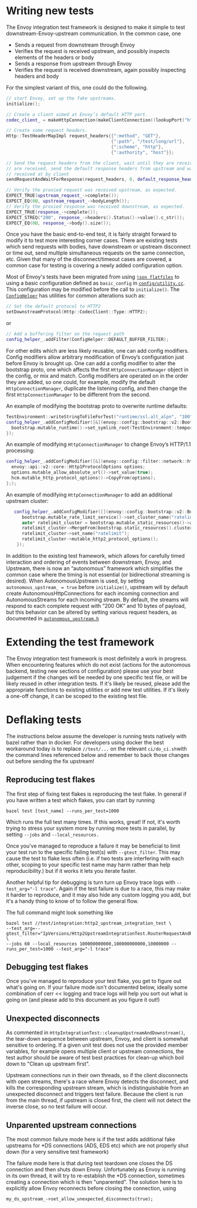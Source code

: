 # Writing new tests

The Envoy integration test framework is designed to make it simple to test downstream-Envoy-upstream
communication. In the common case, one

- Sends a request from downstream through Envoy
- Verifies the request is received upstream, and possibly inspects elements of the headers or body
- Sends a response from upstream through Envoy
- Verifies the request is received downstream, again possibly inspecting headers and body

For the simplest variant of this, one could do the following.

```c++
// start Envoy, set up the fake upstreams.
initialize();

// Create a client aimed at Envoy’s default HTTP port.
codec_client_ = makeHttpConnection(makeClientConnection((lookupPort("http"))));

// Create some request headers.
Http::TestHeaderMapImpl request_headers{{":method", "GET"},
                                        {":path", "/test/long/url"},
                                        {":scheme", "http"},
                                        {":authority", "host"}};

// Send the request headers from the client, wait until they are received upstream. When they
// are received, send the default response headers from upstream and wait until they are
// received at by client
sendRequestAndWaitForResponse(request_headers, 0, default_response_headers_, 0);

// Verify the proxied request was received upstream, as expected.
EXPECT_TRUE(upstream_request_->complete());
EXPECT_EQ(0U, upstream_request_->bodyLength());
// Verify the proxied response was received downstream, as expected.
EXPECT_TRUE(response_->complete());
EXPECT_STREQ("200", response_->headers().Status()->value().c_str());
EXPECT_EQ(0U, response_->body().size());
```

Once you have the basic end-to-end test, it is fairly straight forward to modify it to test more
interesting corner cases. There are existing tests which send requests with bodies, have
downstream or upstream disconnect or time out, send multiple simultaneous requests on the same
connection, etc. Given that many of the disconnect/timeout cases are covered, a common case for
testing is covering a newly added configuration option.

Most of Envoy's tests have been migrated from using [`json flatfiles`](../config/integration/) to
using a basic configuration defined as `basic_config` in [`config/utility.cc`](../config/utility.cc).
This configuration may be modified before the call to `initialize()`.
The [`ConfigHelper`](../config/utility.h) has utilities for common alterations such as:

```c++
// Set the default protocol to HTTP2
setDownstreamProtocol(Http::CodecClient::Type::HTTP2);
```

or

```c++
// Add a buffering filter on the request path
config_helper_.addFilter(ConfigHelper::DEFAULT_BUFFER_FILTER);
```

For other edits which are less likely reusable, one can add config modifiers. Config modifiers
allow arbitrary modification of Envoy’s configuration just before Envoy is brought up. One can add
a config modifier to alter the bootstrap proto, one which affects the first `HttpConnectionManager`
object in the config, or mix and match. Config modifiers are operated on in the order they are
added, so one could, for example, modify the default `HttpConnectionManager`, duplicate the listening
config, and then change the first `HttpConnectionManager` to be different from the second.

An example of modifying the bootstrap proto to overwrite runtime defaults:

```c++
TestEnvironment::writeStringToFileForTest("runtime/ssl.alt_alpn", "100");
config_helper_.addConfigModifier([&](envoy::config::bootstrap::v2::Bootstrap& bootstrap) -> void {
  bootstrap.mutable_runtime()->set_symlink_root(TestEnvironment::temporaryPath("runtime");
});
```

An example of modifying `HttpConnectionManager` to change Envoy’s HTTP/1.1 processing:

```c++
config_helper_.addConfigModifier([&](envoy::config::filter::network::http_connection_manager::v2::HttpConnectionManager& hcm) -> void {
  envoy::api::v2::core::Http1ProtocolOptions options;
  options.mutable_allow_absolute_url()->set_value(true);
  hcm.mutable_http_protocol_options()->CopyFrom(options);
};);
```

An example of modifying `HttpConnectionManager` to add an additional upstream
cluster:

```c++
   config_helper_.addConfigModifier([](envoy::config::bootstrap::v2::Bootstrap& bootstrap) {
      bootstrap.mutable_rate_limit_service()->set_cluster_name("ratelimit");
      auto* ratelimit_cluster = bootstrap.mutable_static_resources()->add_clusters();
      ratelimit_cluster->MergeFrom(bootstrap.static_resources().clusters()[0]);
      ratelimit_cluster->set_name("ratelimit");
      ratelimit_cluster->mutable_http2_protocol_options();
    });
```

In addition to the existing test framework, which allows for carefully timed interaction and ordering of events between downstream, Envoy, and Upstream, there is now an “autonomous” framework which simplifies the common case where the timing is not essential (or bidirectional streaming is desired). When AutonomousUpstream is used, by setting `autonomous_upstream_ = true` before `initialize()`, upstream will by default create AutonomousHttpConnections for each incoming connection and AutonomousStreams for each incoming stream. By default, the streams will respond to each complete request with “200 OK” and 10 bytes of payload, but this behavior can be altered by setting various request headers, as documented in [`autonomous_upstream.h`](autonomous_upstream.h)

# Extending the test framework

The Envoy integration test framework is most definitely a work in progress.
When encountering features which do not exist (actions for the autonomous
backend, testing new sections of configuration) please use your best judgement
if the changes will be needed by one specific test file, or will be likely
reused in other integration tests. If it's likely be reused, please add the
appropriate functions to existing utilities or add new test utilities. If it's
likely a one-off change, it can be scoped to the existing test file.


# Deflaking tests

The instructions below assume the developer is running tests natively with bazel
rather than in docker. For developers using docker the best workaround today is
to replace `//test/...` on the relevant `ci/do_ci.sh`with the command lines
referenced below and remember to back those changes out before sending the fix
upstream!

## Reproducing test flakes

The first step of fixing test flakes is reproducing the test flake. In general
if you have written a test which flakes, you can start by running

``
bazel test [test_name] --runs_per_test=1000
``

Which runs the full test many times. If this works, great!  If not, it's worth
trying to stress your system more by running more tests in parallel, by setting
`--jobs` and `--local_resources.`

Once you've managed to reproduce a failure it may be beneficial to limit your
test run to the specific failing test(s) with `--gtest_filter`. This may cause
the test to flake less often (i.e. if two tests are interfering with each other,
scoping to your specific test name may harm rather than help reproducibility.)
but if it works it lets you iterate faster.

Another helpful tip for debugging is turn turn up Envoy trace logs with
`--test_arg="-l trace"`. Again if the test failure is due to a race, this may make
it harder to reproduce, and it may also hide any custom logging you add, but it's a
handy thing to know of to follow the general flow.

The full command might look something like

```
bazel test //test/integration:http2_upstream_integration_test \
--test_arg=--gtest_filter="IpVersions/Http2UpstreamIntegrationTest.RouterRequestAndResponseWithBodyNoBuffer/IPv6" \
--jobs 60 --local_resources 100000000000,100000000000,10000000 --runs_per_test=1000 --test_arg="-l trace"
```

## Debugging test flakes

Once you've managed to reproduce your test flake, you get to figure out what's
going on. If your failure mode isn't documented below, ideally some combination
of cerr << logging and trace logs will help you sort out what is going on (and
please add to this document as you figure it out!)

## Unexpected disconnects

As commented in `HttpIntegrationTest::cleanupUpstreamAndDownstream()`, the
tear-down sequence between upstream, Envoy, and client is somewhat sensitive to
ordering. If a given unit test does not use the provided member variables, for
example opens multiple client or upstream connections, the test author should be
aware of test best practices for clean-up which boil down to "Clean up upstream
first".

Upstream connections run in their own threads, so if the client disconnects with
open streams, there's a race where Envoy detects the disconnect, and kills the
corresponding upstream stream, which is indistinguishable from an unexpected
disconnect and triggers test failure. Because the client is run from the main
thread, if upstream is closed first, the client will not detect the inverse
close, so no test failure will occur.

## Unparented upstream connections

The most common failure mode here is if the test adds additional fake
upstreams for *DS connections (ADS, EDS etc) which are not properly shut down
(for a very sensitive test framework)

The failure mode here is that during test teardown one closes the DS connection
and then shuts down Envoy. Unfortunately as Envoy is running in its own thread,
it will try to re-establish the *DS connection, sometimes creating a connection
which is then "unparented". The solution here is to explicitly allow Envoy
reconnects before closing the connection, using

`my_ds_upstream_->set_allow_unexpected_disconnects(true);`

